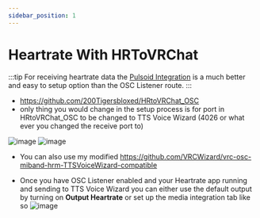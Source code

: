 ```yaml
---
sidebar_position: 1
---
```


# Heartrate With HRToVRChat

:::tip
For receiving heartrate data the [Pulsoid Integration](/docs/HeartRate/HeartrateWithPulsoid) is a much better and easy to setup option than the OSC Listener route.
:::

- https://github.com/200Tigersbloxed/HRtoVRChat_OSC
- only thing you would change in the setup process is for port in HRtoVRChat_OSC to be changed to TTS Voice Wizard (4026 or what ever you changed the receive port to) 


![image](https://user-images.githubusercontent.com/101527472/212259695-e9f289a4-03bd-468c-811c-f6f6d13f904b.png)
![image](https://user-images.githubusercontent.com/101527472/212259763-4ea0dc48-884c-4b0b-9961-92b9a2f154c9.png)


- You can also use my modified https://github.com/VRCWizard/vrc-osc-miband-hrm-TTSVoiceWizard-compatible

- Once you have OSC Listener enabled and your Heartrate app running and sending to TTS Voice Wizard you can either use the default output by turning on **Output Heartrate** or set up the media integration tab like so
![image](https://user-images.githubusercontent.com/101527472/213950293-cf5616a9-f958-4c5b-a1e9-228de7a994c3.png)
